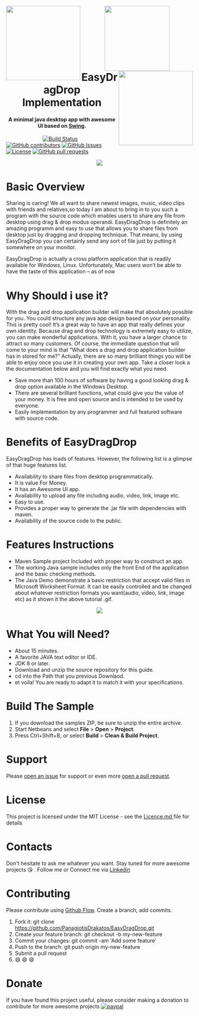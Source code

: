 
<h1 align="center">
  <br>
    <img align="left"  width="200" src="https://github.com/PanagiotisDrakatos/EasyDragDrop/blob/master/ImagesDoc/dragdrop_hd.gif">
    <img width="175" src="https://github.com/PanagiotisDrakatos/EasyDragDrop/blob/master/ImagesDoc/Benefit-DragDrop-icon-white.png">
    <img align="right"  width="200" src="https://github.com/PanagiotisDrakatos/EasyDragDrop/blob/master/ImagesDoc/dragdrop_hd.gif">
  <br>
  EasyDragDrop Implementation
  <br>
</h1>

<h4 align="center">A minimal java desktop app with awesome UI based on <a href="https://docs.oracle.com/javase/tutorial/uiswing/">Swing</a>.</h4>

&nbsp;&nbsp;&nbsp;&nbsp;&nbsp;&nbsp;&nbsp;&nbsp;&nbsp;&nbsp;&nbsp;&nbsp;&nbsp;&nbsp;&nbsp;&nbsp;&nbsp;&nbsp;&nbsp;&nbsp;&nbsp;&nbsp;&nbsp;&nbsp;
[![Build Status](https://travis-ci.org/PanagiotisDrakatos/EasyDragDrop.svg?branch=master)](https://travis-ci.org/PanagiotisDrakatos/EasyDragDrop)
[![GitHub contributors](https://img.shields.io/github/contributors/PanagiotisDrakatos/EasyDragDrop.svg)]()
[![GitHub Issues](https://img.shields.io/github/issues/PanagiotisDrakatos/EasyDragDrop.svg)](https://travis-ci.org/PanagiotisDrakatos/EasyDragDrop/issues)
[![License](https://img.shields.io/badge/license-MIT-orange.svg)](https://opensource.org/licenses/MIT)
[![GitHub pull requests](https://img.shields.io/github/issues-pr/PanagiotisDrakatos/EasyDragDrop.svg)]()


<p align="center">
  <img  src="https://github.com/PanagiotisDrakatos/EasyDragDrop/blob/master/ImagesDoc/app1.PNG">
</p>

<!---
your comment goes here
## Table of Contents :smile:
 - [Basic Overview](#basic-overview)
 - [Why Should i use it?](#why-should-i-use-it)
 - [Benefits of EasyDragDrop](#benefits-of-easydragdrop)
 - [Features Instructions](#features-instructions)
 - [What You will Need](#what-you-will-need)
 - [Build The Sample](#build-the-sample)
 - [Support](#support)
 - [License](#license)
 - [Contacts](#contacts)
 - [Contributing](#contributing)
 - [Donate](#donate)
and here
-->


# Basic Overview
Sharing is caring! We all want to share newest images, music, video clips with friends and relatives,so today I am about to bring in to you such a program with the source code which enables users to share any file from desktop using drag & drop modus operandi. EasyDragDrop is definitely an amazing programm and easy to use that allows you to share files from desktop just by dragging and dropping technique. That means, by using EasyDragDrop you can certainly send any sort of file just by putting it somewhere on your monitor.

 EasyDragDrop is actually a cross platform application that is readily available for Windows, Linux. Unfortunately, Mac  users won’t be able to have the taste of this application – as of now 

# Why Should i use it?
With the drag and drop application builder will make that absolutely possible for you. You could structure any java app design based on your personality. This is pretty cool! It’s a great way to have an app that really defines your own identity. Because drag and drop technology is extremely easy to utilize, you can make wonderful applications. With it, you have a larger chance to attract so many customers. Of course, the immediate question that will come to your mind is that “What does a drag and drop application builder has in stored for me?” Actually, there are so many brilliant things you will be able to enjoy once you use it in creating your own app. Take a closer look a the documentation below and you will find  exactly what you need.

 * Save more than 100 hours of software by having a good looking drag & drop option available in the Windows Desktop.
 * There are several brilliant functions, what could give you the value of your money. It is free and open source and is intended to be used by everyone.
 * Easily implementation by any programmer and full featured software with source code.
 
 
# Benefits of EasyDragDrop
EasyDragDrop has loads of features. However, the following list is a glimpse of that huge features list.

* Availability to share files from desktop programmatically.
* It is value For Money.
* It has an Awesome UI app.
* Availability to upload any file including audio, video, link, image etc.
* Easy to use.
* Provides a proper way to generate the .jar file with dependencies with maven.
* Availability of the source code to the public.


# Features Instructions

*  Maven Sample project Included with proper way to construct an app.
*  The working Java sample includes only the front End of the application and the basic checking methods.
*  The Java Demo demonstrate a basic restriction that accept valid files in Microsoft Worksheet Format. It can be easily controlled and be changed about whatever restriction formats you want(audio, video, link, image etc) as it shown it the above tutorial .gif.

<p align="center">
  <img  src="https://github.com/PanagiotisDrakatos/EasyDragDrop/blob/master/ImagesDoc/giphy.gif">
</p>

# What You will Need?
* About 15 minutes.
* A favorite JAVA text editor or IDE.
* JDK 8 or later.
* Download and unzip the source repository for this guide.
* cd into the Path that you previous Downlaod.
* et voila! You are ready to adapt it to match it with your specifications.


# Build The Sample
<ol>
<li>If you download the samples ZIP, be sure to unzip the entire archive. </li>
<li>Start Netbeans and select <strong>File</strong> &gt; <strong>Open</strong> &gt; <strong>Project</strong>.</li>
<li>Press Ctrl+Shift+B, or select <strong>Build</strong> &gt; <strong>Clean & Build Project</strong>.</li>
</ol>



# Support
Please [open an issue](https://github.com/PanagiotisDrakatos/EasyDragDrop/blob/master/LICENSE/issues) for support or even more [open a pull request](https://github.com/PanagiotisDrakatos/EasyDragDrop/blob/master/LICENSE/pulls).



# License
<p> This project is licensed under the MIT License - see the <a href="https://github.com/PanagiotisDrakatos/EasyDragDrop/blob/master/LICENSE"> Licence.md </a> file for details</p>


# Contacts
Don't hesitate to ask me whatever you want. Stay tuned for more awesome projects :kissing_heart: . Follow me or Connect me via <a href="https://www.linkedin.com/in/panagiotis-drakatos-b56a0385/">Linkedin<a/>

# Contributing

Please contribute using [Github Flow](https://github.com/PanagiotisDrakatos/EasyDragDrop). Create a branch, add commits.

 1. Fork it: git clone https://github.com/PanagiotisDrakatos/EasyDragDrop.git
 2. Create your feature branch: git checkout -b my-new-feature
 3. Commit your changes: git commit -am 'Add some feature'
 4. Push to the branch: git push origin my-new-feature
 5. Submit a pull request 
 6. :smile: :smile: :smile:
 
 
 
 # Donate
 
 If you have found this project useful, please consider making a donation to contribute for more awesome projects
  [![paypal](https://www.paypalobjects.com/en_US/i/btn/btn_donateCC_LG.gif)](https://www.paypal.me/Drakatos)
